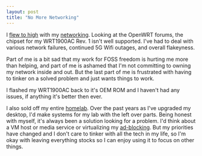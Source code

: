 ```yaml
---
layout: post
title: "No More Networking"
---
```


I [flew to high](https://en.wikipedia.org/wiki/Icarus) with my [networking]({{site.baseurl}}/2020/02/01/more-networking-boards.html). Looking at the OpenWRT forums, the chipset for my WRT1900AC Rev. 1 isn't well supported. I've had to deal with various network failures, continued 5G Wifi outages, and overall flakeyness.

Part of me is a bit sad that my work for FOSS freedom is hurting me more than helping, and part of me is ashamed that I'm not committing to owning my network inside and out. But the last part of me is frustrated with having to tinker on a solved problem and just wants things to work.

I flashed my WRT1900AC back to it's OEM ROM and I haven't had any issues, if anything it's better then ever.

I also sold off my entire [homelab]({{site.baseurl}}/2019/05/01/home-lab-stand-up.html). Over the past years as I've upgraded my desktop, I'd make systems for my lab with the left over parts. Being honest with myself, it's always been a solution looking for a problem. I'd think about a VM host or media service or virtualizing my [ad-blocking]({{site.baseurl}}/2020/02/01/ad-blocking.html). But my priorities have changed and I don't care to tinker with all the tech in my life, so I'm okay with leaving everything stocks so I can enjoy using it to focus on other things.
